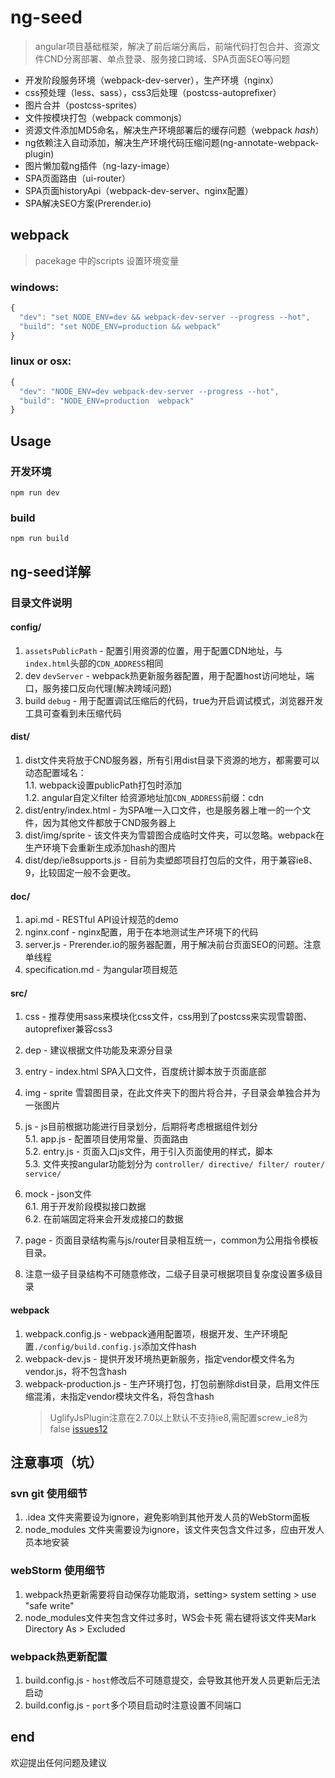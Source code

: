# ng-seed
> angular项目基础框架，解决了前后端分离后，前端代码打包合并、资源文件CND分离部署、单点登录、服务接口跨域、SPA页面SEO等问题    

- 开发阶段服务环境（webpack-dev-server），生产环境（nginx）
- css预处理（less、sass），css3后处理（postcss-autoprefixer）
- 图片合并（postcss-sprites）
- 文件按模块打包（webpack commonjs）
- 资源文件添加MD5命名，解决生产环境部署后的缓存问题（webpack *hash*）
- ng依赖注入自动添加，解决生产环境代码压缩问题(ng-annotate-webpack-plugin)
- 图片懒加载ng插件（ng-lazy-image）
- SPA页面路由（ui-router）
- SPA页面historyApi（webpack-dev-server、nginx配置）
- SPA解决SEO方案(Prerender.io)

## webpack
> pacekage 中的scripts 设置环境变量

### windows:
``` javascript
{ 
  "dev": "set NODE_ENV=dev && webpack-dev-server --progress --hot",
  "build": "set NODE_ENV=production && webpack"
}
```

### linux or osx:

``` javascript
{
  "dev": "NODE_ENV=dev webpack-dev-server --progress --hot",
  "build": "NODE_ENV=production  webpack"
}
```
## Usage
### 开发环境 
`npm run dev`

### build
`npm run build`

## ng-seed详解

### 目录文件说明

#### config/
1. `assetsPublicPath` - 配置引用资源的位置，用于配置CDN地址，与`index.html`头部的`CDN_ADDRESS`相同
2. dev `devServer` - webpack热更新服务器配置，用于配置host访问地址，端口，服务接口反向代理(解决跨域问题)
3. build `debug` - 用于配置调试压缩后的代码，true为开启调试模式，浏览器开发工具可查看到未压缩代码

#### dist/
1. dist文件夹将放于CND服务器，所有引用dist目录下资源的地方，都需要可以动态配置域名：  
1.1. webpack设置publicPath打包时添加  
1.2. angular自定义filter 给资源地址加`CDN_ADDRESS`前缀：cdn  
2. dist/entry/index.html - 为SPA唯一入口文件，也是服务器上唯一的一个文件，因为其他文件都放于CND服务器上
3. dist/img/sprite - 该文件夹为雪碧图合成临时文件夹，可以忽略。webpack在生产环境下会重新生成添加hash的图片
4. dist/dep/ie8supports.js - 目前为卖塑郎项目打包后的文件，用于兼容ie8、9，比较固定一般不会更改。

#### doc/
1. api.md - RESTful API设计规范的demo
2. nginx.conf - nginx配置，用于在本地测试生产环境下的代码
3. server.js - Prerender.io的服务器配置，用于解决前台页面SEO的问题。注意单线程
4. specification.md - 为angular项目规范

#### src/
1. css - 推荐使用sass来模块化css文件，css用到了postcss来实现雪碧图、autoprefixer兼容css3
2. dep - 建议根据文件功能及来源分目录
3. entry - index.html SPA入口文件，百度统计脚本放于页面底部
4. img - sprite 雪碧图目录，在此文件夹下的图片将合并，子目录会单独合并为一张图片
5. js - js目前根据功能进行目录划分，后期将考虑根据组件划分    
5.1. app.js - 配置项目使用常量、页面路由    
5.2. entry.js - 页面入口js文件，用于引入页面使用的样式，脚本   
5.3. 文件夹按angular功能划分为 `controller/ directive/ filter/ router/ service/`

6. mock - json文件  
6.1. 用于开发阶段模拟接口数据  
6.2. 在前端固定将来会开发成接口的数据  
7. page - 页面目录结构需与js/router目录相互统一，common为公用指令模板目录。
8. 注意一级子目录结构不可随意修改，二级子目录可根据项目复杂度设置多级目录

#### webpack
1. webpack.config.js - webpack通用配置项，根据开发、生产环境配置`./config/build.config.js`添加文件hash
2. webpack-dev.js - 提供开发环境热更新服务，指定vendor模文件名为vendor.js，将不包含hash
3. webpack-production.js - 生产环境打包，打包前删除dist目录，启用文件压缩混淆，未指定vendor模块文件名，将包含hash  
	> UglifyJsPlugin注意在2.7.0以上默认不支持ie8,需配置screw_ie8为false [issues12](https://github.com/jm-team/Bugs/issues/12)

## 注意事项（坑）
### svn git 使用细节
1. .idea 文件夹需要设为ignore，避免影响到其他开发人员的WebStorm面板
2. node_modules 文件夹需要设为ignore，该文件夹包含文件过多，应由开发人员本地安装

### webStorm 使用细节
1. webpack热更新需要将自动保存功能取消，setting> system setting > use "safe write"
2. node_modules文件夹包含文件过多时，WS会卡死 需右键将该文件夹Mark Directory As > Excluded

### webpack热更新配置
1. build.config.js - `host`修改后不可随意提交，会导致其他开发人员更新后无法启动
2. build.config.js - `port`多个项目启动时注意设置不同端口

## end
欢迎提出任何问题及建议
